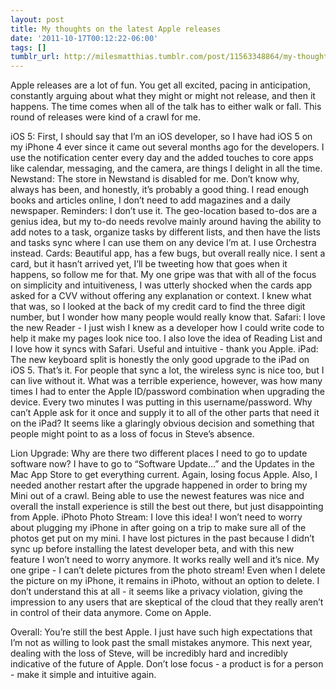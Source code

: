 ```yaml
---
layout: post
title: My thoughts on the latest Apple releases
date: '2011-10-17T00:12:22-06:00'
tags: []
tumblr_url: http://milesmatthias.tumblr.com/post/11563348864/my-thoughts-on-the-latest-apple-releases
---
```

Apple releases are a lot of fun. You get all excited, pacing in anticipation, constantly arguing about what they might or might not release, and then it happens. The time comes when all of the talk has to either walk or fall. This round of releases were kind of a crawl for me.

iOS 5:
First, I should say that I’m an iOS developer, so I have had iOS 5 on my iPhone 4 ever since it came out several months ago for the developers. I use the notification center every day and the added touches to core apps like calendar, messaging, and the camera, are things I delight in all the time. 
Newstand: The store in Newstand is disabled for me. Don’t know why, always has been, and honestly, it’s probably a good thing. I read enough books and articles online, I don’t need to add magazines and a daily newspaper.
Reminders: I don’t use it. The geo-location based to-dos are a genius idea, but my to-do needs revolve mainly around having the ability to add notes to a task, organize tasks by different lists, and then have the lists and tasks sync where I can use them on any device I’m at. I use Orchestra instead.
Cards: Beautiful app, has a few bugs, but overall really nice. I sent a card, but it hasn’t arrived yet, I’ll be tweeting how that goes when it happens, so follow me for that. My one gripe was that with all of the focus on simplicity and intuitiveness, I was utterly shocked when the cards app asked for a CVV without offering any explanation or context. I knew what that was, so I looked at the back of my credit card to find the three digit number, but I wonder how many people would really know that.
Safari: I love the new Reader - I just wish I knew as a developer how I could write code to help it make my pages look nice too. I also love the idea of Reading List and I love how it syncs with Safari. Useful and intuitive - thank you Apple.
iPad: The new keyboard split is honestly the only good upgrade to the iPad on iOS 5. That’s it. For people that sync a lot, the wireless sync is nice too, but I can live without it. What was a terrible experience, however, was how many times I had to enter the Apple ID/password combination when upgrading the device. Every two minutes I was putting in this username/password. Why can’t Apple ask for it once and supply it to all of the other parts that need it on the iPad? It seems like a glaringly obvious decision and something that people might point to as a loss of focus in Steve’s absence.

Lion Upgrade: Why are there two different places I need to go to update software now? I have to go to “Software Update…” and the Updates in the Mac App Store to get everything current. Again, losing focus Apple. Also, I needed another restart after the upgrade happened in order to bring my Mini out of a crawl. Being able to use the newest features was nice and overall the install experience is still the best out there, but just disappointing from Apple.
iPhoto Photo Stream: I love this idea! I won’t need to worry about plugging my iPhone in after going on a trip to make sure all of the photos get put on my mini. I have lost pictures in the past because I didn’t sync up before installing the latest developer beta, and with this new feature I won’t need to worry anymore. It works really well and it’s nice. My one gripe - I can’t delete pictures from the photo stream! Even when I delete the picture on my iPhone, it remains in iPhoto, without an option to delete. I don’t understand this at all - it seems like a privacy violation, giving the impression to any users that are skeptical of the cloud that they really aren’t in control of their data anymore. Come on Apple.

Overall: You’re still the best Apple. I just have such high expectations that I’m not as willing to look past the small mistakes anymore. This next year, dealing with the loss of Steve, will be incredibly hard and incredibly indicative of the future of Apple. Don’t lose focus - a product is for a person - make it simple and intuitive again.
